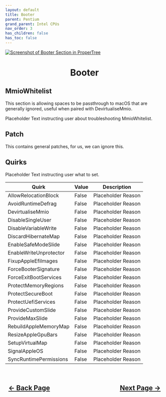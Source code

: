 ```yaml
---
layout: default
title: Booter
parent: Pentium
grand_parent: Intel CPUs
nav_order: 3
has_children: false
has_toc: false
---
```


<style>
  .navigation-container {
    display: flex;
    justify-content: space-between;
    align-items: center;
    width: 100%;
  }
  
  .nav-button {
    margin: 10px;
  }

  .section-title{
    text-align: center
  }

  .key-title{
    text-align: left
  }
</style>

<a align="center" href=""><img src="../../../../assets/" alt="Screenshot of Booter Section in ProperTree"></a>

<h1 class="section-title">Booter</h1>

<h2 class="key-title">MmioWhitelist</h2>

This section is allowing spaces to be passthrough to macOS that are generally ignored, useful when paired with DevirtualiseMmio.

Placeholder Text instructing user about troubleshooting MmioWhitelist.

<h2 class="key-title">Patch</h2>

This contains general patches, for us, we can ignore this.

<h2 class="key-title">Quirks</h2>

Placeholder Text instructing user what to set.

| Quirk  | Value | Description | 
| ----- | ----- | ----- |
| AllowRelocationBlock | False | Placeholder Reason |
| AvoidRuntimeDefrag | False | Placeholder Reason |
| DevirtualiseMmio | False | Placeholder Reason |
| DisableSingleUser | False | Placeholder Reason |
| DisableVariableWrite | False | Placeholder Reason |
| DiscardHibernateMap | False | Placeholder Reason |
| EnableSafeModeSlide | False | Placeholder Reason |
| EnableWriteUnprotector | False | Placeholder Reason |
| FixupAppleEfiImages | False | Placeholder Reason |
| ForceBooterSignature | False | Placeholder Reason |
| ForceExitBootServices | False | Placeholder Reason |
| ProtectMemoryRegions | False | Placeholder Reason |
| ProtectSecureBoot | False | Placeholder Reason |
| ProtectUefiServices | False | Placeholder Reason |
| ProvideCustomSlide | False | Placeholder Reason |
| ProvideMaxSlide | False | Placeholder Reason |
| RebuildAppleMemoryMap | False | Placeholder Reason |
| ResizeAppleGpuBars | False | Placeholder Reason |
| SetupVirtualMap | False | Placeholder Reason |
| SignalAppleOS | False | Placeholder Reason |
| SyncRuntimePermissions | False | Placeholder Reason |

<h2 align="center">
  <br>
  <div class="navigation-container">
    <a class="nav-button" href="../02-ACPI/">&larr; Back Page</a>
    <a class="nav-button" href="../04-DeviceProperties/">Next Page &rarr;</a>
  </div>
  <br>
</h2>
